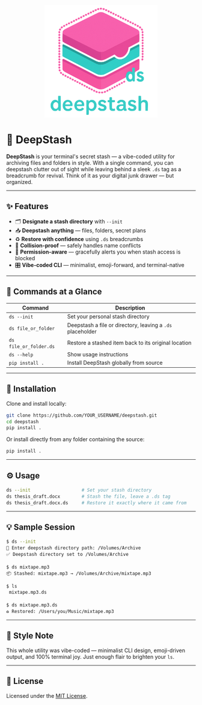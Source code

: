 <p align="center">
  <img src="logo.png" alt="DeepStash logo" width="300"/>
</p>

# 🧳 DeepStash

**DeepStash** is your terminal's secret stash — a vibe-coded utility for archiving files and folders in style. With a single command, you can deepstash clutter out of sight while leaving behind a sleek `.ds` tag as a breadcrumb for revival. Think of it as your digital junk drawer — but organized.

---

## ✨ Features

- 🗂️ **Designate a stash directory** with `--init`  
- 📥 **Deepstash anything** — files, folders, secret plans  
- ♻️ **Restore with confidence** using `.ds` breadcrumbs  
- 🔄 **Collision-proof** — safely handles name conflicts  
- 🔐 **Permission-aware** — gracefully alerts you when stash access is blocked  
- 🎛️ **Vibe-coded CLI** — minimalist, emoji-forward, and terminal-native  

---

## 🔧 Commands at a Glance

| Command | Description |
|---------|-------------|
| `ds --init` | Set your personal stash directory |
| `ds file_or_folder` | Deepstash a file or directory, leaving a `.ds` placeholder |
| `ds file_or_folder.ds` | Restore a stashed item back to its original location |
| `ds --help` | Show usage instructions |
| `pip install .` | Install DeepStash globally from source |

---

## 🚀 Installation

Clone and install locally:

```bash
git clone https://github.com/YOUR_USERNAME/deepstash.git
cd deepstash
pip install .
```

Or install directly from any folder containing the source:

```bash
pip install .
```

---

## ⚙️ Usage

```bash
ds --init                   # Set your stash directory
ds thesis_draft.docx        # Stash the file, leave a .ds tag
ds thesis_draft.docx.ds     # Restore it exactly where it came from
```

---

## 💡 Sample Session

```bash
$ ds --init
📁 Enter deepstash directory path: /Volumes/Archive
✅ Deepstash directory set to /Volumes/Archive

$ ds mixtape.mp3
📦 Stashed: mixtape.mp3 → /Volumes/Archive/mixtape.mp3

$ ls
 mixtape.mp3.ds

$ ds mixtape.mp3.ds
♻️ Restored: /Users/you/Music/mixtape.mp3
```

---

## 🎨 Style Note

This whole utility was vibe-coded — minimalist CLI design, emoji-driven output, and 100% terminal joy. Just enough flair to brighten your `ls`.

---

## 📄 License

Licensed under the [MIT License](LICENSE).